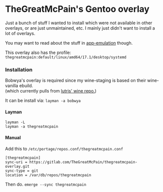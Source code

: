 # TheGreatMcPain's Gentoo overlay

Just a bunch of stuff I wanted to install which were not available in other overlays, or are just unmaintained, etc.  I mainly just didn't want to install a lot of overlays.

You may want to read about the stuff in [app-emulation](app-emulation/README.md) though.

This overlay also has the profile: `thegreatmcpain:default/linux/amd64/17.1/desktop/systemd`

### Installation

Bobwya's overlay is required since my wine-staging is based on their wine-vanilla ebuild.\
(which currently pulls from [lutris' wine repo.](https://github.com/lutris/wine/tree/lutris-fshack-5.6))

It can be install via: `layman -a bobwya`

#### Layman

`layman -L`\
`layman -a thegreatmcpain`

#### Manual

Add this to `/etc/portage/repos.conf/thegreatmcpain.conf`

`[thegreatmcpain]`\
`sync-uri = https://gitlab.com/TheGreatMcPain/thegreatmcpain-overlay.git`\
`sync-type = git`\
`location = /var/db/repos/thegreatmcpain`

Then do. `emerge --sync thegreatmcpain`
